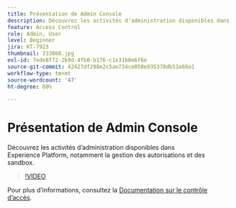 ```yaml
---
title: Présentation de Admin Console
description: Découvrez les activités dʼadministration disponibles dans Experience Platform, notamment la gestion des autorisations et des sandbox.
feature: Access Control
role: Admin, User
level: Beginner
jira: KT-7923
thumbnail: 333860.jpg
exl-id: 7ede8f72-2b9d-4fb0-b176-c1e31b0e6f6e
source-git-commit: 42427df298e2c5ae734ce050e935378db51e66a1
workflow-type: tm+mt
source-wordcount: '47'
ht-degree: 80%

---
```


# Présentation de Admin Console

Découvrez les activités dʼadministration disponibles dans Experience Platform, notamment la gestion des autorisations et des sandbox.

>[!VIDEO](https://video.tv.adobe.com/v/333860?quality=12&learn=on)

Pour plus d’informations, consultez la [Documentation sur le contrôle d’accès](https://experienceleague.adobe.com/docs/experience-platform/access-control/home.html?lang=fr).